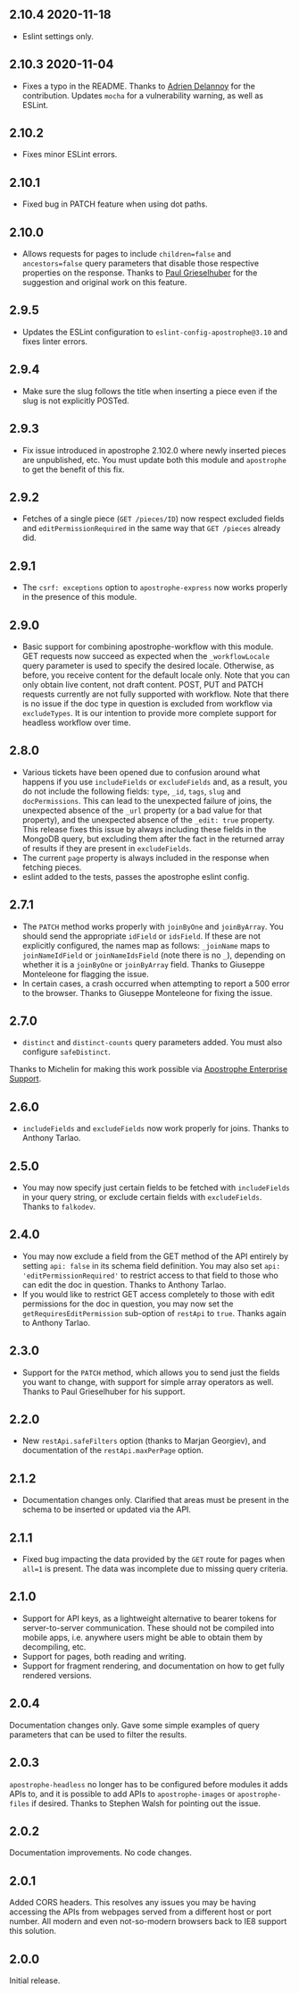 ## 2.10.4 2020-11-18

* Eslint settings only.

## 2.10.3 2020-11-04

* Fixes a typo in the README. Thanks to [Adrien Delannoy](https://github.com/Adrien-D) for the contribution. Updates `mocha` for a vulnerability warning, as well as ESLint.

## 2.10.2

* Fixes minor ESLint errors.

## 2.10.1

* Fixed bug in PATCH feature when using dot paths.

## 2.10.0

* Allows requests for pages to include `children=false` and `ancestors=false` query parameters that disable those respective properties on the response. Thanks to [Paul Grieselhuber](https://github.com/paulisloud) for the suggestion and original work on this feature.

## 2.9.5

* Updates the ESLint configuration to `eslint-config-apostrophe@3.10` and fixes linter errors.

## 2.9.4

* Make sure the slug follows the title when inserting a piece even if the slug is not explicitly POSTed.

## 2.9.3

* Fix issue introduced in apostrophe 2.102.0 where newly inserted pieces are unpublished, etc. You must update both this module and `apostrophe` to get the benefit of this fix.

## 2.9.2

* Fetches of a single piece (`GET /pieces/ID`) now respect excluded fields and `editPermissionRequired` in the same way that `GET /pieces` already did.

## 2.9.1

* The `csrf: exceptions` option to `apostrophe-express` now works properly in the presence of this module.

## 2.9.0

* Basic support for combining apostrophe-workflow with this module. GET requests now succeed as expected when the `_workflowLocale` query parameter is used to specify the desired locale. Otherwise, as before, you receive content for the default locale only. Note that you can only obtain live content, not draft content. POST, PUT and PATCH requests currently are not fully supported with workflow. Note that there is no issue if the doc type in question is excluded from workflow via `excludeTypes`. It is our intention to provide more complete support for headless workflow over time.

## 2.8.0

* Various tickets have been opened due to confusion around what happens if you use `includeFields` or `excludeFields` and, as a result, you do not include the following fields: `type`, `_id`, `tags`, `slug` and `docPermissions`. This can lead to the unexpected failure of joins, the unexpected absence of the `_url` property (or a bad value for that property), and the unexpected absence of the `_edit: true` property. This release fixes this issue by always including these fields in the MongoDB query, but excluding them after the fact in the returned array of results if they are present in `excludeFields`.
* The current `page` property is always included in the response when fetching pieces.
* eslint added to the tests, passes the apostrophe eslint config.

## 2.7.1

* The `PATCH` method works properly with `joinByOne` and `joinByArray`. You should send the appropriate `idField` or `idsField`. If these are not explicitly configured, the names map as follows: `_joinName` maps to `joinNameIdField` or `joinNameIdsField` (note there is no `_`), depending on whether it is a `joinByOne` or `joinByArray` field. Thanks to Giuseppe Monteleone for flagging the issue.
* In certain cases, a crash occurred when attempting to report a 500 error to the browser. Thanks to Giuseppe Monteleone for fixing the issue.

## 2.7.0

* `distinct` and `distinct-counts` query parameters added. You must also configure `safeDistinct`.

Thanks to Michelin for making this work possible via [Apostrophe Enterprise Support](https://apostrophecms.org/support/enterprise-support).

## 2.6.0

* `includeFields` and `excludeFields` now work properly for joins. Thanks to Anthony Tarlao.

## 2.5.0

* You may now specify just certain fields to be fetched with `includeFields` in your query string, or exclude certain fields with `excludeFields`. Thanks to `falkodev`.

## 2.4.0

* You may now exclude a field from the GET method of the API entirely by setting `api: false` in its schema field definition. You may also set `api: 'editPermissionRequired'` to restrict access to that field to those who can edit the doc in question. Thanks to Anthony Tarlao.
* If you would like to restrict GET access completely to those with edit permissions for the doc in question, you may now set the `getRequiresEditPermission` sub-option of `restApi` to `true`. Thanks again to Anthony Tarlao.

## 2.3.0

* Support for the `PATCH` method, which allows you to send just the fields you want to change, with support for simple array operators as well. Thanks to Paul Grieselhuber for his support.

## 2.2.0

* New `restApi.safeFilters` option (thanks to Marjan Georgiev), and documentation of the `restApi.maxPerPage` option.

## 2.1.2

* Documentation changes only. Clarified that areas must be present in the schema to be inserted or updated via the API.

## 2.1.1

* Fixed bug impacting the data provided by the `GET` route for pages when `all=1` is present. The data was incomplete due to missing query criteria.

## 2.1.0

* Support for API keys, as a lightweight alternative to bearer tokens for server-to-server communication. These should not be compiled into mobile apps, i.e. anywhere users might be able to obtain them by decompiling, etc.
* Support for pages, both reading and writing.
* Support for fragment rendering, and documentation on how to get fully rendered versions.

## 2.0.4

Documentation changes only. Gave some simple examples of query parameters that can be used to filter the results.

## 2.0.3

`apostrophe-headless` no longer has to be configured before modules it adds APIs to, and it is possible to add APIs to `apostrophe-images` or `apostrophe-files` if desired. Thanks to Stephen Walsh for pointing out the issue.

## 2.0.2

Documentation improvements. No code changes.

## 2.0.1

Added CORS headers. This resolves any issues you may be having accessing the APIs from webpages served from a different host or port number. All modern and even not-so-modern browsers back to IE8 support this solution.

## 2.0.0

Initial release.
